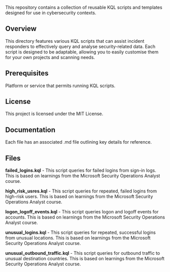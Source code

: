 This repository contains a collection of reusable KQL scripts and templates designed for use in cybersecurity contexts.

## Overview
This directory features various KQL scripts that can assist incident responders to effectively query and analyse security-related data. Each script is designed to be adaptable, allowing you to easily customise them for your own projects and scanning needs.

## Prerequisites
Platform or service that permits running KQL scripts.

## License
This project is licensed under the MIT License.

## Documentation
Each file has an associated .md file outlining key details for reference.

## Files
**failed_logins.kql** - This script queries for failed logins from sign-in logs. This is based on learnings from the Microsoft Security Operations Analyst course.

**high_risk_usres.kql** - This script queries for repeated, failed logins from high-risk users. This is based on learnings from the Microsoft Security Operations Analyst course.

**logon_logoff_events.kql** - This script queries logon and logoff events for accounts. This is based on learnings from the Microsoft Security Operations Analyst course.

**unusual_logins.kql** - This script queries for repeated, successful logins from unusual locations. This is based on learnings from the Microsoft Security Operations Analyst course.

**unusual_outbound_traffic.kql** - This script queries for outbound traffic to unusual destination countries. This is based on learnings from the Microsoft Security Operations Analyst course.
